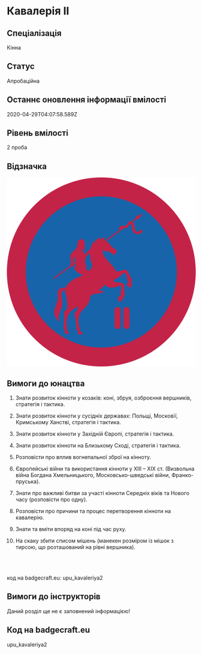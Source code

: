 # Кавалерія II

## Спеціалізація

Кінна

## Статус

Апробаційна

## Останнє оновлення інформації вмілості

2020-04-29T04:07:58.589Z

## Рівень вмілості

2 проба

## Відзначка

![Відзначка](../images/Kavaleriia_II/__________2.jpg)

## Вимоги до юнацтва

<div><ol><li><p>Знати розвиток кінноти у козаків: коні, збруя, озброєння вершників, стратегія і тактика.</p></li><li><p>Знати розвиток кінноти у сусідніх державах: Польщі, Московії, Кримському Ханстві, стратегія і тактика.</p></li><li><p>Знати розвиток кінноти у Західній Європі, стратегія і тактика.</p></li><li><p>Знати розвиток кінноти на Близькому Сході, стратегія і тактика.</p></li><li><p>Розповісти про вплив вогнепальної зброї на кінноту.</p></li><li><p>Європейські війни та використання кінноти у ХІІІ – ХІХ ст. (Визвольна війна Богдана Хмельницького, Московсько-шведські війни, Франко-пруська).</p></li><li><p>Знати про важливі битви за участі кінноти Середніх віків та Нового часу (розповісти про одну).</p></li><li><p>Розповісти про причини та процес перетворення кінноти на кавалерію.</p></li><li><p>Знати та вміти впоряд на коні під час руху.</p></li><li><p>На скаку збити списом мішень (манекен розміром із мішок з тирсою, що розташований на рівні вершника).</p></li></ol><div><span><br><br><br></span>код на badgecraft.eu: upu_kavaleriya2<br></div></div>

## Вимоги до інструкторів

Даний розділ ще не є заповнений інформацією!

## Код на badgecraft.eu

upu_kavaleriya2
